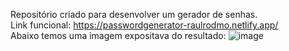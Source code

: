 Repositório criado para desenvolver um gerador de senhas.
<br>
Link funcional: https://passwordgenerator-raulrodmo.netlify.app/
<br>
Abaixo temos uma imagem expositava do resultado:
![image](https://user-images.githubusercontent.com/102265187/184506427-023116e5-e844-4dbf-af37-55c7226d5753.png)
